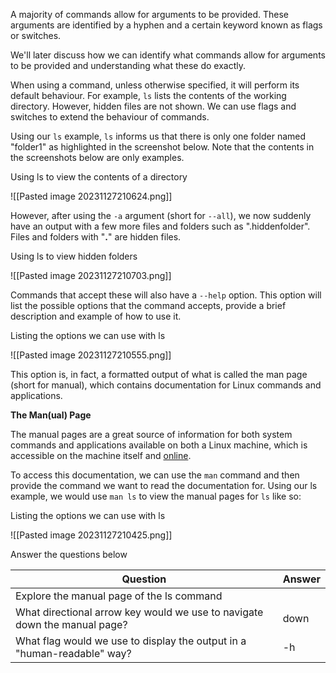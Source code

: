 A majority of commands allow for arguments to be provided. These arguments are identified by a hyphen and a certain keyword known as flags or switches.

We'll later discuss how we can identify what commands allow for arguments to be provided and understanding what these do exactly.

When using a command, unless otherwise specified, it will perform its default behaviour. For example, `ls` lists the contents of the working directory. However, hidden files are not shown. We can use flags and switches to extend the behaviour of commands.

Using our `ls` example, `ls` informs us that there is only one folder named "folder1" as highlighted in the screenshot below. Note that the contents in the screenshots below are only examples.

Using ls to view the contents of a directory

![[Pasted image 20231127210624.png]]


However, after using the `-a` argument (short for `--all`), we now suddenly have an output with a few more files and folders such as ".hiddenfolder". Files and folders with "**.**" are hidden files.

Using ls to view hidden folders

![[Pasted image 20231127210703.png]]


Commands that accept these will also have a `--help` option. This option will list the possible options that the command accepts, provide a brief description and example of how to use it.

Listing the options we can use with ls

![[Pasted image 20231127210555.png]]


This option is, in fact, a formatted output of what is called the man page (short for manual), which contains documentation for Linux commands and applications.

**The Man(ual) Page**

The manual pages are a great source of information for both system commands and applications available on both a Linux machine, which is accessible on the machine itself and [online](https://linux.die.net/man/).

To access this documentation, we can use the `man` command and then provide the command we want to read the documentation for. Using our ls example, we would use `man ls` to view the manual pages for `ls` like so:

Listing the options we can use with ls

![[Pasted image 20231127210425.png]]


Answer the questions below

| Question                                                                  | Answer |
| ------------------------------------------------------------------------- | ------ |
| Explore the manual page of the ls command                                 |        |
| What directional arrow key would we use to navigate down the manual page? | down   |
| What flag would we use to display the output in a "human-readable" way?   | -h       |
